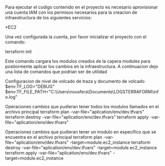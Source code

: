 Para ejecutar el codigo contenido en el proyecto es necesario aprovisionar una cuenta IAM con los
permisos necesarios para la creacion de infraestructura de los siguientes servicios:

*EC2

Una vez configurada la cuenta, por favor inicializar el proyecto con el comando:

terraform init 

Este comando cargara los modulos creados de la capera modules para postiormente aplicar los cambios en la infraestructura. A continuacion dejo una lista de comandos que podrian ser de utilidad

Configuracion de nivel de volcado de traza y documento de volcado
$env:TF_LOG="DEBUG"
$env:TF_FILE_PATH="C:\Users\nousfera\Documents\LOGSTERRAFORM\info.log"

Operaciones cambios que pudieran tener todos los modulos llamados en el archivo principal
terraform plan -var-file="aplication/env/dev.tfvars"
terraform destroy -var-file="aplication/env/dev.tfvars"
terraform apply -var-file="aplication/env/dev.tfvars"

Operaciones cambios que pudieran tener un modulo en especifico que se encuentra en el archivo principal
terraform plan -var-file="aplication/env/dev.tfvars" -target=module.ec2_instance
terraform destroy -var-file="aplication/env/dev.tfvars" -target=module.ec2_instance
terraform apply -var-file="aplication/env/dev.tfvars" -target=module.ec2_instance
